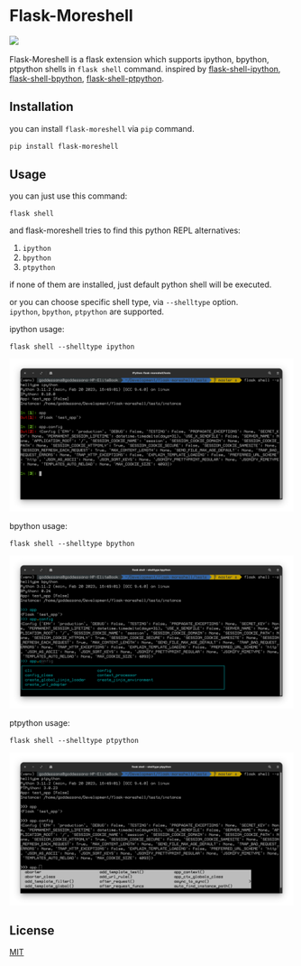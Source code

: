 # Flask-Moreshell

<p align="left">
  <img src="https://github.com/TGoddessana/flask-moreshell/assets/88619089/c621f139-7b36-479e-a215-20738ca578ff" style="width: 30%;">
</p>

Flask-Moreshell is a flask extension which supports ipython, bpython, ptpython shells in `flask shell` command.
inspired
by [flask-shell-ipython](https://github.com/ei-grad/flask-shell-ipython), [flask-shell-bpython](https://github.com/jacquerie/flask-shell-bpython), [flask-shell-ptpython](https://github.com/jacquerie/flask-shell-ptpython).

## Installation

you can install `flask-moreshell` via `pip` command.

```bash
pip install flask-moreshell
```

## Usage

you can just use this command:

```shell
flask shell
```

and flask-moreshell tries to find this python REPL alternatives:

1. `ipython`
2. `bpython`
3. `ptpython`

if none of them are installed, just default python shell will be executed.

or you can choose specific shell type, via `--shelltype` option.  
`ipython`, `bpython`, `ptpython` are supported.

ipython usage:

```shell
flask shell --shelltype ipython
```
![ipython-example.png](docs/ipython-example.png)

bpython usage:
```shell
flask shell --shelltype bpython
```
![bpython-example.png](docs/bpython-example.png)

ptpython usage:
```shell
flask shell --shelltype ptpython
```
![ptpython-example.png](docs/ptpython-example.png)

## License

[MIT](https://choosealicense.com/licenses/mit/)
